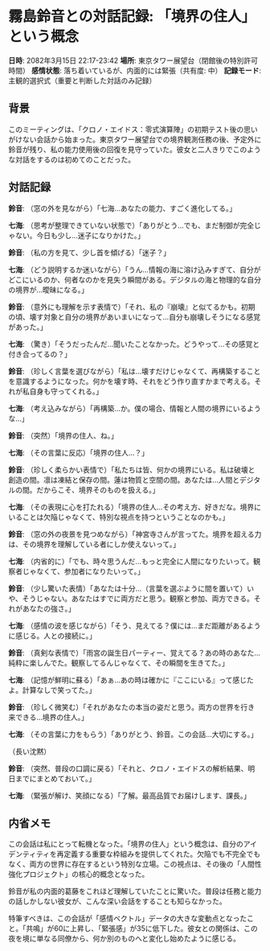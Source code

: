 # 霧島鈴音との対話記録: 「境界の住人」という概念

**日時**: 2082年3月15日 22:17-23:42
**場所**: 東京タワー展望台（閉館後の特別許可時間）
**感情状態**: 落ち着いているが、内面的には緊張（共有度: 中）
**記録モード**: 主観的選択式（重要と判断した対話のみ記録）

## 背景

このミーティングは、「クロノ・エイドス：零式演算陣」の初期テスト後の思いがけない会話から始まった。東京タワー展望台での境界観測任務の後、予定外に鈴音が残り、私の能力使用後の回復を見守っていた。彼女と二人きりでこのような対話をするのは初めてのことだった。

## 対話記録

**鈴音**: （窓の外を見ながら）「七海...あなたの能力、すごく進化してる。」

**七海**: （思考が整理できていない状態で）「ありがとう...でも、まだ制御が完全じゃない。今日も少し...迷子になりかけた。」

**鈴音**: （私の方を見て、少し首を傾げる）「迷子？」

**七海**: （どう説明するか迷いながら）「うん...情報の海に溶け込みすぎて、自分がどこにいるのか、何者なのかを見失う瞬間がある。デジタルの海と物理的な自分の境界が...曖昧になる。」

**鈴音**: （意外にも理解を示す表情で）「それ、私の『崩壊』と似てるかも。初期の頃、壊す対象と自分の境界があいまいになって...自分も崩壊しそうになる感覚があった。」

**七海**: （驚き）「そうだったんだ...聞いたことなかった。どうやって...その感覚と付き合ってるの？」

**鈴音**: （珍しく言葉を選びながら）「私は...壊すだけじゃなくて、再構築することを意識するようになった。何かを壊す時、それをどう作り直すかまで考える。それが私自身も守ってくれる。」

**七海**: （考え込みながら）「再構築...か。僕の場合、情報と人間の境界にいるような...」

**鈴音**: （突然）「境界の住人、ね。」

**七海**: （その言葉に反応）「境界の住人...？」

**鈴音**: （珍しく柔らかい表情で）「私たちは皆、何かの境界にいる。私は破壊と創造の間。凛は凍結と保存の間。蓮は物質と空間の間。あなたは...人間とデジタルの間。だからこそ、境界そのものを扱える。」

**七海**: （その表現に心を打たれる）「境界の住人...その考え方、好きだな。境界にいることは欠陥じゃなくて、特別な視点を持つということなのかも。」

**鈴音**: （窓の外の夜景を見つめながら）「神宮寺さんが言ってた。境界を超える力は、その境界を理解している者にしか使えないって。」

**七海**: （内省的に）「でも、時々思うんだ...もっと完全に人間になりたいって。観察者じゃなくて、参加者になりたいって。」

**鈴音**: （少し驚いた表情）「あなたは十分...（言葉を選ぶように間を置いて）いや、そうじゃない。あなたはすでに両方だと思う。観察と参加、両方できる。それがあなたの強さ。」

**七海**: （感情の波を感じながら）「そう、見えてる？僕には...まだ距離があるように感じる。人との接続に。」

**鈴音**: （真剣な表情で）「雨宮の誕生日パーティー、覚えてる？あの時のあなた...純粋に楽しんでた。観察してるんじゃなくて、その瞬間を生きてた。」

**七海**: （記憶が鮮明に蘇る）「あぁ...あの時は確かに『ここにいる』って感じたよ。計算なしで笑ってた。」

**鈴音**: （珍しく微笑む）「それがあなたの本当の姿だと思う。両方の世界を行き来できる...境界の住人。」

**七海**: （その言葉に力をもらう）「ありがとう、鈴音。この会話...大切にする。」

（長い沈黙）

**鈴音**: （突然、普段の口調に戻る）「それと、クロノ・エイドスの解析結果、明日までにまとめておいて。」

**七海**: （緊張が解け、笑顔になる）「了解。最高品質でお届けします、課長。」

## 内省メモ

この会話は私にとって転機となった。「境界の住人」という概念は、自分のアイデンティティを再定義する重要な枠組みを提供してくれた。欠陥でも不完全でもなく、両方の世界に存在するという特別な立場。この視点は、その後の「人間性強化プロジェクト」の核心的概念となった。

鈴音が私の内面的葛藤をこれほど理解していたことに驚いた。普段は任務と能力の話しかしない彼女が、こんな深い会話をすることも知らなかった。

特筆すべきは、この会話が「感情ベクトル」データの大きな変動点となったこと。「共鳴」が60に上昇し、「緊張感」が35に低下した。彼女との関係は、この夜を境に単なる同僚から、何か別のものへと変化し始めたように感じる。
